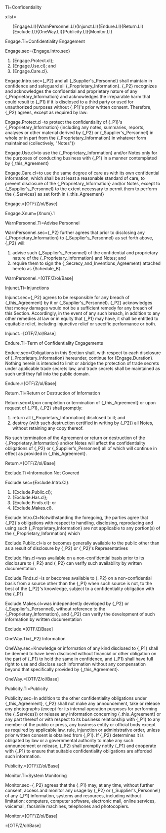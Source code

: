 Ti=Confidentiality

xlist=<ol>{Engage.LI}{WarnPersonnel.LI}{Injunct.LI}{Endure.LI}{Return.LI}{Exclude.LI}{OneWay.LI}{Publicity.LI}{Monitor.LI}</ol>

Engage.Ti=Confidentiality Engagement

Engage.sec={Engage.Intro.sec}<ol><li>{Engage.Protect.cl};</li><li>{Engage.Use.cl}; and</li><li>{Engage.Care.cl}.</li></ol>

Engage.Intro.sec={_P2} and all {_Supplier's_Personnel} shall maintain in confidence and safeguard all {_Proprietary_Information}.  {_P2} recognizes and acknowledges the confidential and proprietary nature of any {_Proprietary_Information} and acknowledges the irreparable harm that could result to {_P1} if it is disclosed to a third party or used for unauthorized purposes without {_P1}'s prior written consent. Therefore, {_P2} agrees, except as required by law: 

Engage.Protect.cl=to protect the confidentiality of {_P1}'s {_Proprietary_Information} (including any notes, summaries, reports, analyses or other material derived by {_P2} or {_Supplier's_Personnel} in whole or in part from the {_Proprietary_Information} in whatever form maintained (collectively, "Notes"))

Engage.Use.cl=to use the {_Proprietary_Information} and/or Notes only for the purposes of conducting business with {_P1} in a manner contemplated by {_this_Agreement}

Engage.Care.cl=to use the same degree of care as with its own confidential information, which shall be at least a reasonable standard of care, to prevent disclosure of the {_Proprietary_Information} and/or Notes, except to {_Supplier's_Personnel} to the extent necessary to permit them to perform the {_Services} as set forth in {_this_Agreement}

Engage.=[OTF/Z/ol/Base]

Engage.Xnum={Xnum}.1

WarnPersonnel.Ti=Advise Personnel

WarnPersonnel.sec={_P2} further agrees that prior to disclosing any {_Proprietary_Information} to {_Supplier's_Personnel} as set forth above, {_P2} will: <ol><li>advise such {_Supplier's_Personnel} of the confidential and proprietary nature of the {_Proprietary_Information} and Notes; and</li><li>require them to sign the {_Secrecy_and_Inventions_Agreement} attached hereto as {Schedule_B}.</li></ol>

WarnPersonnel.=[OTF/Z/ol/Base]

Injunct.Ti=Injunctions

Injunct.sec={_P2} agrees to be responsible for any breach of {_this_Agreement} by it or {_Supplier's_Personnel}. {_P2} acknowledges that money damages would not be a sufficient remedy for any breach of this Section. Accordingly, in the event of any such breach, in addition to any other remedies at law or in equity that {_P1} may have, it shall be entitled to equitable relief, including injunctive relief or specific performance or both.

Injunct.=[OTF/Z/ol/Base]

Endure.Ti=Term of Confidentiality Engagements

Endure.sec=Obligations in this Section shall, with respect to each disclosure of {_Proprietary_Information} hereunder, continue for {Engage.Duration}. Nothing herein is intended to limit or abridge the protection of trade secrets under applicable trade secrets law, and trade secrets shall be maintained as such until they fall into the public domain.

Endure.=[OTF/Z/ol/Base]

Return.Ti=Return or Destruction of Information

Return.sec=Upon completion or termination of {_this_Agreement} or upon request of {_P1}, {_P2} shall promptly: <ol><li>return all {_Proprietary_Information} disclosed to it; and</li><li>destroy (with such destruction certified in writing by {_P2}) all Notes, without retaining any copy thereof.</li></ol> No such termination of the Agreement or return or destruction of the {_Proprietary_Information} and/or Notes will affect the confidentiality obligations of {_P2} or {_Supplier's_Personnel} all of which will continue in effect as provided in {_this_Agreement}.

Return.=[OTF/Z/ol/Base]

Exclude.Ti=Information Not Covered

Exclude.sec={Exclude.Intro.Cl}: <ol><li>{Exclude.Public.cl};</li><li>{Exclude.Has.cl};</li><li>{Exclude.Finds.cl}: or</li><li>{Exclude.Makes.cl}.</li></ol>

Exclude.Intro.Cl=Notwithstanding the foregoing, the parties agree that {_P2}'s obligations with respect to handling, disclosing, reproducing and using such {_Proprietary_Information} are not applicable to any portion(s) of the {_Proprietary_Information} which

Exclude.Public.cl=is or becomes generally available to the public other than as a result of disclosure by {_P2} or {_P2}'s Representatives

Exclude.Has.cl=was available on a non-confidential basis prior to its disclosure to {_P2} and {_P2} can verify such availability by written documentation

Exclude.Finds.cl=is or becomes available to {_P2} on a non-confidential basis from a source other than the {_P1} when such source is not, to the best of the {_P2}'s knowledge, subject to a confidentiality obligation with the {_P1}

Exclude.Makes.cl=was independently developed by {_P2} or {_Supplier's_Personnel}, without reference to the {_Proprietary_Information}, and {_P2} can verify the development of such information by written documentation

Exclude.=[OTF/Z/Base]

OneWay.Ti={_P2} Information

OneWay.sec=Knowledge or information of any kind disclosed to {_P1} shall be deemed to have been disclosed without financial or other obligation on the part of {_P1} to hold the same in confidence, and {_P1} shall have full right to use and disclose such information without any compensation beyond that specifically provided by {_this_Agreement}.

OneWay.=[OTF/Z/ol/Base]

Publicity.Ti=Publicity

Publicity.sec=In addition to the other confidentiality obligations under {_this_Agreement}, {_P2} shall not make any announcement, take or release any photographs (except for its internal operation purposes for performing the {_Services}) or release any information concerning {_this_Agreement} or any part thereof or with respect to its business relationship with {_P1} to any member of the public or press, any business entity or official body except as required by applicable law, rule, injunction or administrative order, unless prior written consent is obtained from {_P1}. If {_P2} determines it is obligated by law or a governmental authority to make any such announcement or release, {_P2} shall promptly notify {_P1} and cooperate with {_P1} to ensure that suitable confidentiality obligations are afforded such information.

Publicity.=[OTF/Z/ol/Base]

Monitor.Ti=System Monitoring

Monitor.sec={_P2} agrees that the {_P1} may, at any time, without further consent, access and monitor any usage by {_P2} or {_Supplier's_Personnel} of any {_P1} information, systems and resources, including without limitation: computers, computer software, electronic mail, online services, voicemail, facsimile machines, telephones and photocopiers.

Monitor.=[OTF/Z/ol/Base]
  
=[OTF/Z/ol/Base]
